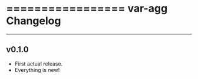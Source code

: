 =================
var-agg Changelog
=================

------
v0.1.0
------

- First actual release.
- Everything is new!
